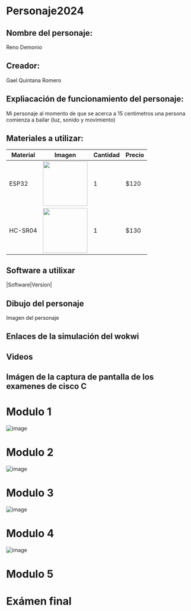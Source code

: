 # Personaje2024

## Nombre del personaje:
Reno Demonio

## Creador:
Gael Quintana Romero

## Expliacación de funcionamiento del personaje:
Mi personaje al momento de que se acerca a 15 centimetros una persona comienza a bailar (luz, sonido y movimiento)

## Materiales a utilizar:
|Material | Imagen | Cantidad |Precio |
|--|--|--|--|
|ESP32|<img src="https://github.com/user-attachments/assets/32e36f85-9e75-4b46-9af0-002f56633eb7" width="120"/>|1|$120|
|HC-SR04|<img src="https://github.com/user-attachments/assets/f0885ad1-58f5-431d-828b-bf01f25ffe03" width="120"/>|1|$130|

## Software a utilixar
|Software|Version|
## Dibujo del personaje
Imagen del personaje

## Enlaces de la simulación del wokwi

## Videos

## Imágen de la captura de pantalla de los examenes de cisco C
# Modulo 1
![image](https://github.com/user-attachments/assets/8eb709b4-9eed-48b5-b1b0-8d1e88a135e8)
# Modulo 2
![image](https://github.com/user-attachments/assets/82cce452-57e8-428b-bea5-d99c4cb4e7dc)
# Modulo 3
![image](https://github.com/user-attachments/assets/656958a0-2446-460b-8fc5-9cedb17fae64)
# Modulo 4
![image](https://github.com/user-attachments/assets/0b0f2f08-e9d8-4cba-a254-86b1a6818bc8)
# Modulo 5

# Exámen final
